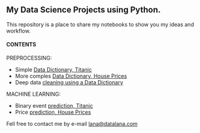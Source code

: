 ## My Data Science Projects using Python. 
This repository is a place to share my notebooks to show you my ideas and workflow.

#### CONTENTS

PREPROCESSING:
- Simple [Data Dictionary, Titanic](https://github.com/datalanas/Jupyter_notebooks_to_share/blob/master/Titanic_What_is_DataDictionary.ipynb)
- More comples [Data Dictionary, House Prices](https://github.com/datalanas/Jupyter_notebooks_to_share/blob/master/House_Prices_Creating_aDataDictionary.ipynb)
- Deep data [cleaning using a Data Dictionary](https://github.com/datalanas/Jupyter_notebooks_to_share/blob/master/Cleaning_HPrice.ipynb)

MACHINE LEARNING:
- Binary event [prediction, Titanic](https://github.com/datalanas/Jupyter_notebooks_to_share/blob/master/Titanic_Prediction_of_binary_events.ipynb)
- Price [prediction, House Prices]()


Fell free to contact me by  e-mail lana@datalana.com
